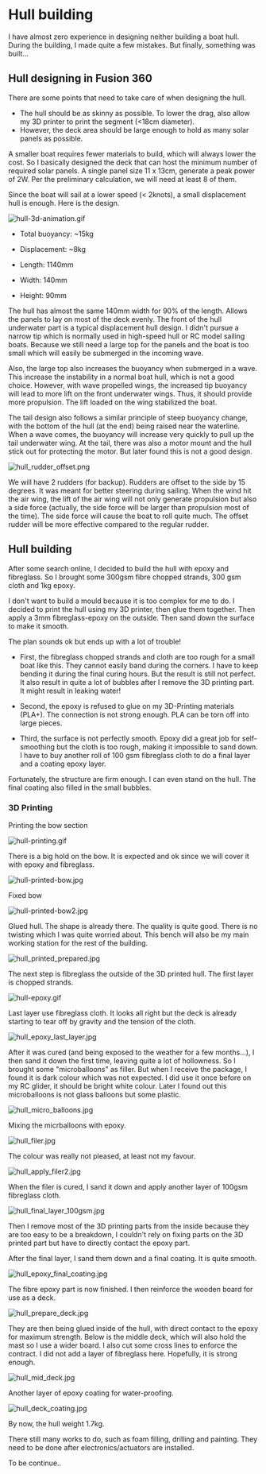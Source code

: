 # Hull building

I have almost zero experience in designing neither building a boat hull. During the building, I made quite a few mistakes. But finally, something was built...

## Hull designing in Fusion 360

There are some points that need to take care of when designing the hull. 

- The hull should be as skinny as possible. To lower the drag, also allow my 3D printer to print the segment (<18cm diameter).  
- However, the deck area should be large enough to hold as many solar panels as possible.

A smaller boat requires fewer materials to build, which will always lower the cost. So I basically designed the deck that can host the minimum number of required solar panels. A single panel size 11 x 13cm, generate a peak power of 2W. Per the preliminary calculation, we will need at least 8 of them. 

Since the boat will sail at a lower speed (< 2knots), a small displacement hull is enough. Here is the design.

![hull-3d-animation.gif](figures/hull-3d-animation.gif)

- Total buoyancy: ~15kg

- Displacement: ~8kg

- Length: 1140mm

- Width: 140mm

- Height: 90mm

<style>
</style>

The hull has almost the same 140mm width for 90% of the length. Allows the panels to lay on most of the deck evenly. The front of the hull underwater part is a typical displacement hull design. I didn't pursue a narrow tip which is normally used in high-speed hull or RC model sailing boats. Because we still need a large top for the panels and the boat is too small which will easily be submerged in the incoming wave.

Also, the large top also increases the buoyancy when submerged in a wave. This increase the instability in a normal boat hull, which is not a good choice. However, with wave propelled wings, the increased tip buoyancy will lead to more lift on the front underwater wings. Thus, it should provide more propulsion. The lift loaded on the wing stabilized the boat.

The tail design also follows a similar principle of steep buoyancy change, with the bottom of the hull (at the end) being raised near the waterline. When a wave comes, the buoyancy will increase very quickly to pull up the tail underwater wing.
At the tail, there was also a motor mount and the hull stick out for protecting the motor. But later found this is not a good design.


![hull_rudder_offset.png](figures/hull_rudder_offset.png)

We will have 2 rudders (for backup). Rudders are offset to the side by 15 degrees. It was meant for better steering during sailing. When the wind hit the air wing, the lift of the air wing will not only generate propulsion but also a side force (actually, the side force will be larger than propulsion most of the time). The side force will cause the boat to roll quite much. The offset rudder will be more effective compared to the regular rudder.

## Hull building

After some search online, I decided to build the hull with epoxy and fibreglass. So I brought some 300gsm fibre chopped strands, 300 gsm cloth and 1kg epoxy.

I don't want to build a mould because it is too complex for me to do. I decided to print the hull using my 3D printer, then glue them together. Then apply a 3mm fibreglass-epoxy on the outside. Then sand down the surface to make it smooth.

The plan sounds ok but ends up with a lot of trouble!


- First, the fibreglass chopped strands and cloth are too rough for a small boat like this. They cannot easily band during the corners. I have to keep bending it during the final curing hours. But the result is still not perfect. It also result in quite a lot of bubbles after I remove the 3D printing part. It might result in leaking water!

- Second, the epoxy is refused to glue on my 3D-Printing materials (PLA+). The connection is not strong enough. PLA can be torn off into large pieces.

- Third, the surface is not perfectly smooth. Epoxy did a great job for self-smoothing but the cloth is too rough, making it impossible to sand down. I have to buy another roll of 100 gsm fibreglass cloth to do a final layer and a coating epoxy layer.

Fortunately, the structure are firm enough. I can even stand on the hull. The final coating also filled in the small bubbles. 

### 3D Printing

Printing the bow section

![hull-printing.gif](figures/hull-printing.gif)

There is a big hold on the bow. It is expected and ok since we will cover it with epoxy and fibreglass. 

![hull-printed-bow.jpg](figures/hull-printed-bow.jpg)

Fixed bow

![hull-printed-bow2.jpg](figures/hull-printed-bow2.jpg)

Glued hull. The shape is already there. The quality is quite good. There is no twisting which I was quite worried about. This bench will also be my main working station for the rest of the building.

![hull_printed_prepared.jpg](figures/hull_printed_prepared.jpg)

The next step is fibreglass the outside of the 3D printed hull. The first layer is chopped strands. 

![hull-epoxy.gif](figures/hull-epoxy.gif)

Last layer use fibreglass cloth. It looks all right but the deck is already starting to tear off by gravity and the tension of the cloth.

![hull_epoxy_last_layer.jpg](figures/hull_epoxy_last_layer.jpg)

After it was cured (and being exposed to the weather for a few months...), I then sand it down the first time, leaving quite a lot of hollowness. So I brought some "microballoons" as filler. But when I receive the package, I found it is dark colour which was not expected. I did use it once before on my RC glider, it should be bright white colour. Later I found out this microballoons is not glass balloons but some plastic.

![hull_micro_balloons.jpg](figures/hull_micro_balloons.jpg)

Mixing the micrballoons with epoxy.

![hull_filer.jpg](figures/hull_filer.jpg)

The colour was really not pleased, at least not my favour. 

![hull_apply_filer2.jpg](figures/hull_apply_filer2.jpg)

When the filer is cured, I sand it down and apply another layer of 100gsm fibreglass cloth. 

![hull_final_layer_100gsm.jpg](figures/hull_final_layer_100gsm.jpg)

Then I remove most of the 3D printing parts from the inside because they are too easy to be a breakdown, I couldn't rely on fixing parts on the 3D printed part but have to directly contact the epoxy part.

After the final layer, I sand them down and a final coating. It is quite smooth.


![hull_epoxy_final_coating.jpg](figures/hull_epoxy_final_coating.jpg)

The fibre epoxy part is now finished. I then reinforce the wooden board for use as a deck.

![hull_prepare_deck.jpg](figures/hull_prepare_deck.jpg)

They are then being glued inside of the hull, with direct contact to the epoxy for maximum strength. Below is the middle deck, which will also hold the mast so I use a wider board. I also cut some cross lines to enforce the contract. I did not add a layer of fibreglass here. Hopefully, it is strong enough. 

![hull_mid_deck.jpg](figures/hull_mid_deck.jpg)

Another layer of epoxy coating for water-proofing. 

![hull_deck_coating.jpg](figures/hull_deck_coating.jpg)

By now, the hull weight 1.7kg.

There still many works to do, such as foam filling, drilling and painting. They need to be done after electronics/actuators are installed. 

To be continue..
